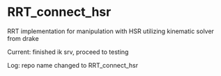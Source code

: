 # RRT_connect_hsr
RRT implementation for manipulation with HSR utilizing kinematic solver from drake

Current: finished ik srv, proceed to testing

Log: repo name changed to RRT_connect_hsr